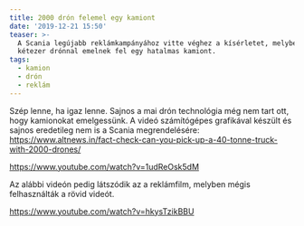 ```yaml
---
title: 2000 drón felemel egy kamiont
date: '2019-12-21 15:50'
teaser: >-
  A Scania legújabb reklámkampányához vitte véghez a kísérletet, melyben mintegy
  kétezer drónnal emelnek fel egy hatalmas kamiont.
tags:
  - kamion
  - drón
  - reklám
---
```

Szép lenne, ha igaz lenne. Sajnos a mai drón technológia még nem tart ott, hogy kamionokat emelgessünk. A videó számítógépes grafikával készült és sajnos eredetileg nem is a Scania megrendelésére: https://www.altnews.in/fact-check-can-you-pick-up-a-40-tonne-truck-with-2000-drones/

https://www.youtube.com/watch?v=1udReOsk5dM

Az alábbi videón pedig látszódik az a reklámfilm, melyben mégis felhasználták a rövid videót.

https://www.youtube.com/watch?v=hkysTzikBBU
